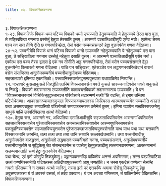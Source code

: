 ```yaml
---
title: ०३. विपाकत्तिकवण्णना

---
```

३. विपाकत्तिकवण्णना  
१-२३. विपाकत्तिके विपाकं धम्मं पटिच्च विपाको धम्मो उप्पज्जति हेतुपच्चयाति ये हेतुपच्चये तेरस वारा वुत्ता, ते सङ्खिपित्वा गणनाय दस्सेतुं हेतुया तेरसाति वुत्तम्। आरम्मणे पञ्चातिआदीसुपि एसेव नयो। एवमेत्थ तेरस पञ्च नव सत्त तीणि द्वेति छ गणनपरिच्छेदा, तेसं वसेन पच्चयसंसन्दने हेट्ठा वुत्तनयेनेव गणना वेदितब्बा।  
२४-५२. पच्चनीयेपि विपाकं धम्मं पटिच्च विपाको धम्मो उप्पज्जति नहेतुपच्चयाति ये नहेतुपच्चये दस वारा वुत्ता, ते सङ्खिपित्वा गणनाय दस्सेतुं नहेतुया दसाति वुत्तम्। न आरम्मणे पञ्चातिआदीसुपि एसेव नयो। एवमेत्थ दस पञ्च तेरस द्वादस द्वे एकं नव तीणीति अट्ठ गणनपरिच्छेदा, तेसं वसेन पच्चयसंसन्दने हेट्ठा वुत्तनयेनेव वित्थारतो गणना वेदितब्बा। पाळि पन सङ्खित्ता, एतेसञ्ञेव पन लद्धगणनरपरिच्छेदानं वारानं वसेन संसन्दित्वा अनुलोमपच्चनीयं पच्चनीयानुलोमञ्च वेदितब्बम्।  
सहजातवारो इमिनाव एकगतिको। पच्चयनिस्सयसंसट्ठसम्पयुत्तवारा यथापाळिमेव निय्यन्ति।  
९२. पञ्हावारे कुसलाकुसले निरुद्धेति एतस्मिं विपस्सनावसेन पवत्ते कुसले सारज्जनादिवसेन पवत्ते अकुसले च निरुद्धे। विपाको तदारम्मणता उप्पज्जतीति कामावचरविपाको तदारम्मणताय उप्पज्जति। ये पन ‘‘विपस्सनाजवनानं विचिकिच्छुद्धच्चानञ्च परियोसाने तदारम्मणं नत्थी’’ति वदन्ति, ते इमाय तन्तिया पटिसेधेतब्बा। आकासानञ्चायतनकुसलं विञ्ञाणञ्चायतनस्स किरियस्स आरम्मणपच्चयेन पच्चयोति अरहत्तं पत्वा असमापन्नपुब्बा समापत्तियो पटिलोमतो समापज्जन्तस्स वसेनेतं वुत्तम्। इमिना उपायेन सब्बविस्सज्जनेसु साधुकं पाळिं उपपरिक्खित्वा अत्थो वेदितब्बो।  
१२०. हेतुया सत्त, आरम्मणे नव, अधिपतिया दसातिआदीसुपि सहजाताधिपतिवसेन आरम्मणाधिपतिवसेन सहजातनिस्सयवसेन पुरेजातनिस्सयवसेन अनन्तरूपनिस्सयवसेन आरम्मणूपनिस्सयवसेन पकतूपनिस्सयवसेन सहजातविप्पयुत्तवसेन पुरेजातपच्छाजातविप्पयुत्तवसेनाति यत्थ यत्थ यथा यथा यत्तकानि विस्सज्जनानि लब्भन्ति, तत्थ तत्थ तथा तथा तानि सब्बानि सल्लक्खेतब्बानि। तथा पच्चनीयादीसु अनुलोमवसेन वारुद्धरणं, अनुलोमतो लद्धवारानं पच्चनीयतो गणना, पच्चयसंसन्दनं, अनुलोमपच्चनीये पच्चनीयानुलोमे च सुद्धिकेसु चेव संसन्दनवसेन च पवत्तेसु हेतुमूलकादीसु लब्भमानवारगणना, अलब्भमानानं अलब्भमानताति सब्बं हेट्ठा वुत्तनयेनेव वेदितब्बम्।  
यथा चेत्थ, एवं इतो परेसुपि तिकदुकेसु। पट्ठानपकरणञ्हि पाळितोव अनन्तं अपरिमाणम्। तस्स पदपटिपाटिया अत्थं वण्णयिस्सामीति पटिपन्नस्स अतिदीघायुकस्सापि आयु नप्पहोति। न चस्स एकदेसं वण्णेत्वा सेसम्हि नयतो दस्सियमाने न सक्का अत्थो जानितुं, तस्मा इतो परं एत्तकम्पि अवत्वा सेसेसु तिकदुकेसु हेट्ठा अवुत्तप्पकारत्ता यं यं अवस्सं वत्तब्बं, तं तदेव वक्खाम। यं पन अवत्वा गमिस्साम, तं पाळिनयेनेव वेदितब्बन्ति।  
विपाकत्तिकवण्णना।  